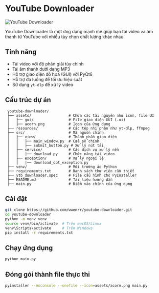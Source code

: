 # YouTube Downloader

![YouTube Downloader](https://github.com/wwenrr/youtube-downloader/raw/main/assets/acorn.png)

YouTube Downloader là một ứng dụng mạnh mẽ giúp bạn tải video và âm thanh từ YouTube với nhiều tùy chọn chất lượng khác nhau.

## Tính năng
- Tải video với độ phân giải tùy chỉnh
- Tải âm thanh dưới dạng MP3
- Hỗ trợ giao diện đồ họa (GUI) với PyQt6
- Hỗ trợ đa luồng để tối ưu hiệu suất
- Sử dụng `yt-dlp` để xử lý video

## Cấu trúc dự án
```
 youtube-downloader/
 ├── assets/                 # Chứa các tài nguyên như icon, file UI
 │   ├── gui/                # File giao diện GUI (.ui)
 │   ├── acorn.png           # Icon của ứng dụng
 ├── resources/              # Các tệp nhị phân như yt-dlp, ffmpeg
 ├── src/                    # Mã nguồn chính
 │   ├── view/               # Thành phần giao diện
 │   │   ├── main_window.py  # Cửa sổ chính
 │   │   ├── submit_button.py # Xử lý nút tải
 │   ├── service/            # Các dịch vụ xử lý nền
 │   │   ├── download.py     # Chức năng tải video
 │   ├── exception/          # Xử lý ngoại lệ
 │   │   |── download_opt_exception.py
 ├── venv/                   # Môi trường ảo Python
 ├── requirements.txt        # Danh sách thư viện cần thiết
 ├── ytb_downloader.spec     # File cấu hình cho PyInstaller
 ├── README.md               # Tài liệu hướng dẫn
 ├── main.py                 # Điểm vào chính của ứng dụng
```

## Cài đặt
```sh
git clone https://github.com/wwenrr/youtube-downloader.git
cd youtube-downloader
python -m venv venv
source venv/bin/activate  # Trên macOS/Linux
venv\Scripts\activate     # Trên Windows
pip install -r requirements.txt
```

## Chạy ứng dụng
```sh
python main.py
```

## Đóng gói thành file thực thi
```sh
pyinstaller --noconsole --onefile --icon=assets/acorn.png main.py
```

